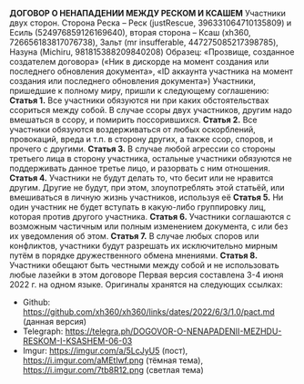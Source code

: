   __**ДОГОВОР О НЕНАПАДЕНИИ МЕЖДУ РЕСКОМ И КСАШЕМ**__
  Участники двух сторон. Сторона Реска – Реск (justRescue, 396331064710135809) и Есиль (524976859126169640), вторая сторона – Ксаш (xh360, 726656183817076738), Зальт (mr insufferable, 447275085217398785), Назуна (Michiru, 981815388209840208)
		Образец: «Прозвище, созданное создателем договора» («Ник в дискорде на момент создания или последнего обновления документа», «ID аккаунта участника на момент создания или последнего обновления документа»)
	Участники, пришедшие к полному миру, пришли к следующему соглашению:
	**Статья 1.** Все участники обязуются ни при каких обстоятельствах ссориться между собой. В случае ссоры двух участников, другим надо вмешаться в ссору, и помирить поссорившихся.
	**Статья 2.** Все участники обязуются воздерживаться от любых оскорблений, провокаций, вреда и т.п. в сторону других, а также ссор, споров, и прочего с другими.
	**Статья 3.** В случае любой агрессии со стороны третьего лица в сторону участника, остальные участники обязуются не поддерживать данное третье лицо, и разорвать с ним отношения.
	**Статья 4.** Участники не будут делать то, что бесит или не нравится другим. Другие не будут, при этом, злоупотреблять этой статьёй, или вмешиваться в личную жизнь участников, используя её
	**Статья 5.** Ни один участник не будет вступать в какую-либо группировку лиц, которая против другого участника.
	**Статья 6.** Участники соглашаются с возможным частичным или полным изменением документа, с или без их уведомления об этом.
	**Статья 7.** В случае любых споров или конфликтов, участники будут разрешать их исключительно мирным путём в порядке дружественного обмена мнениями.
	**Статья 8.** Участники обещают быть честными между собой и не использовать любые лазейки в этом договоре
	Первая версия составлена 3-4 июня 2022 г. на одном языке. Оригиналы хранятся на следующих ссылках:
 - Github: https://github.com/xh360/xh360/links/dates/2022/6/3/1.0/pact.md (данная версия)
- Telegraph: https://telegra.ph/DOGOVOR-O-NENAPADENII-MEZHDU-RESKOM-I-KSASHEM-06-03
- Imgur: https://imgur.com/a/5LcJyU5 (пост), https://i.imgur.com/aMEtlwf.png (тёмная тема), https://i.imgur.com/7tb8R12.png (светлая тема)

